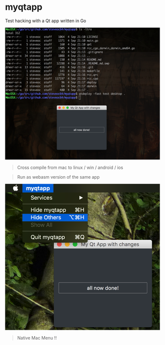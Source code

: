 # myqtapp

Test hacking with a Qt app written in Go

![Screenshot](https://github.com/steveoc64/myqtapp/blob/master/screen.png?raw=true)


> Cross compile from mac to linux / win / android / ios

> Run as webasm version of the same app

![Screenshot](https://github.com/steveoc64/myqtapp/blob/master/menus.png?raw=true)

> Native Mac Menu !!
